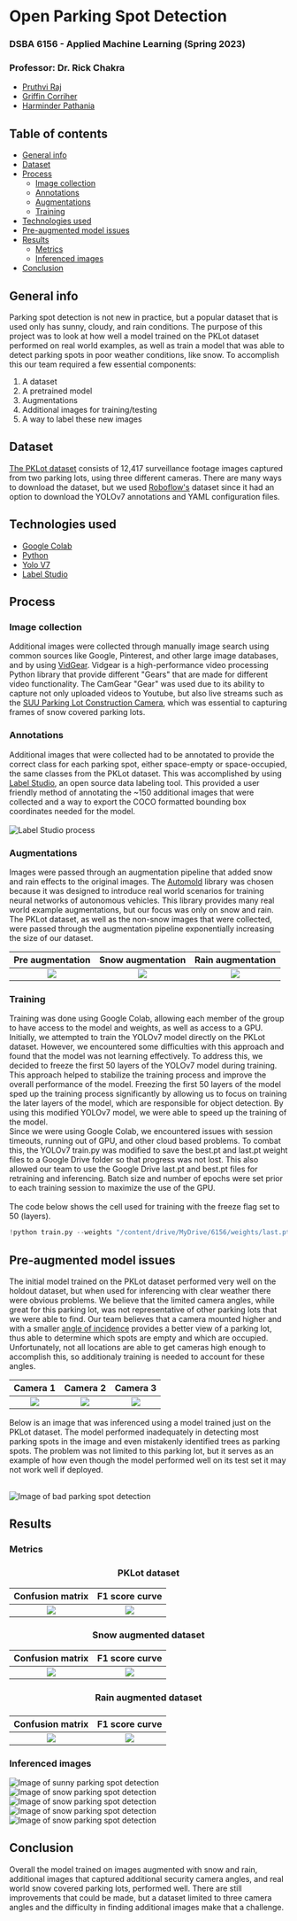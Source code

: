 # Open Parking Spot Detection
### DSBA 6156 - Applied Machine Learning (Spring 2023)
### Professor: Dr. Rick Chakra

- <a href="https://github.com/pruthvirajcyn">Pruthvi Raj</a>
- <a href="https://github.com/griffincorriher">Griffin Corriher</a>
- <a href="https://github.com/hpath9797">Harminder Pathania</a>

## Table of contents
- [General info](#general-info)
- [Dataset](#dataset)
- [Process](#process)
  - [Image collection](#image-collection)
  - [Annotations](#annotations)
  - [Augmentations](#augmentations)
  - [Training](#training)
- [Technologies used](#technologies-used)
- [Pre-augmented model issues](#pre-augmented-model-issues)
- [Results](#results)
  - [Metrics](#metrics)
  - [Inferenced images](#inferenced-images)
- [Conclusion](#conclusion)

## General info
Parking spot detection is not new in practice, but a popular dataset that is used only has sunny, cloudy, and rain conditions.
The purpose of this project was to look at how well a model trained on the PKLot dataset performed on real world examples, as well as train a model
that was able to detect parking spots in poor weather conditions, like snow. To accomplish this our team required a few essential components:
1. A dataset
2. A pretrained model
3. Augmentations
4. Additional images for training/testing
5. A way to label these new images

## Dataset
<a href="https://www.inf.ufpr.br/lesoliveira/download/pklot-readme.pdf">The PKLot dataset</a> consists of 12,417 surveillance footage images captured from two parking lots, using three different cameras. There are many ways to download the dataset, but we used <a href="https://universe.roboflow.com/brad-dwyer/pklot-1tros/dataset/2">Roboflow's</a> dataset since it had an option to download the YOLOv7 annotations and YAML configuration files.

## Technologies used
- <a href="https://colab.research.google.com/">Google Colab</a>
- <a href="https://www.python.org/">Python</a>
- <a href="https://github.com/WongKinYiu/yolov7">Yolo V7</a>
- <a href="https://labelstud.io/">Label Studio</a>

## Process
### Image collection
Additional images were collected through manually image search using common sources like Google, Pinterest, and other large image databases, and by using <a href="https://abhitronix.github.io/vidgear/v0.3.0-stable/">VidGear</a>. Vidgear is a high-performance video processing Python library that provide different "Gears" that are made for different video functionality. The CamGear "Gear" was used due to its ability to capture not only uploaded videos to Youtube, but also live streams such as the <a href="https://www.youtube.com/watch?v=c38K8IsYnB0">SUU Parking Lot Construction Camera</a>, which was essential to capturing frames of snow covered parking lots.

### Annotations
Additional images that were collected had to be annotated to provide the correct class for each parking spot, either space-empty or space-occupied, the same classes from the PKLot dataset.
This was accomplished by using <a href="https://labelstud.io/">Label Studio</a>, an open source data labeling tool. This provided a user friendly method of annotating
the ~150 additional images that were collected and a way to export the COCO formatted bounding box coordinates needed for the model.
<br><br>
![Label Studio process](https://github.com/pruthvirajcyn/Parking-spot-detection/blob/main/images/labelstudio.png)

### Augmentations
Images were passed through an augmentation pipeline that added snow and rain effects to the original images. The <a href="https://github.com/UjjwalSaxena/Automold--Road-Augmentation-Library">Automold</a> library was chosen because it was designed to introduce real world scenarios for training neural networks of autonomous vehicles. This library provides many real world example augmentations, but our focus was only on snow and rain. The PKLot dataset, as well as the non-snow images that were collected, were passed through the augmentation pipeline exponentially increasing the size of our dataset.

   Pre augmentation         |  Snow augmentation         |  Rain augmentation
:-------------------------:|:-------------------------:|:-------------------------:
![](https://github.com/pruthvirajcyn/Parking-spot-detection/blob/main/images/normal1.png)  | ![](https://github.com/pruthvirajcyn/Parking-spot-detection/blob/main/images/snowaugment1.png)  |  ![](https://github.com/pruthvirajcyn/Parking-spot-detection/blob/main/images/rainaugment1.png)

### Training
Training was done using Google Colab, allowing each member of the group to have access to the model and weights, as well as access to a GPU. Initially, we attempted to train the YOLOv7 model directly on the PKLot dataset. However, we encountered some difficulties with this approach and found that the model was not learning effectively. To address this, we decided to freeze the first 50 layers of the YOLOv7 model during training. This approach helped to stabilize the training process and improve the overall performance of the model. Freezing the first 50 layers of the model sped up the training process significantly by allowing us to focus on training the later layers of the model, which are responsible for object detection. By using this modified YOLOv7 model, we were able to speed up the training of the model.
<br>
Since we were using Google Colab, we encountered issues with session timeouts, running out of GPU, and other cloud based problems. To combat this, the YOLOv7 train.py was modified to save the best.pt and last.pt weight files to a Google Drive folder so that progress was not lost. This also allowed our team to use the Google Drive last.pt and best.pt files for retraining and inferencing. Batch size and number of epochs were set prior to each training session to maximize the use of the GPU.
<br><br>
The code below shows the cell used for training with the freeze flag set to 50 (layers).
```python
!python train.py --weights "/content/drive/MyDrive/6156/weights/last.pt" --data "/content/data.yaml" --workers 4 --batch-size {batch_size} --img 640 --cfg cfg/training/yolov7.yaml --name yolov7 --epochs {epochs} --hyp data/hyp.scratch.p5.yaml --freeze 50
```

## Pre-augmented model issues
The initial model trained on the PKLot dataset performed very well on the holdout dataset, but when used for inferencing with clear weather there were obvious problems. We believe that the limited camera angles, while great for this parking lot, was not representative of other parking lots that we were able to find. Our team believes that a camera mounted higher and with a smaller <a href="https://ipvm.com/reports/testing-camera-height">angle of incidence</a> provides a better view of a parking lot, thus able to determine which spots are empty and which are occupied. Unfortunately, not all locations are able to get cameras high enough to accomplish this, so additionaly training is needed to account for these angles.

   Camera 1         |  Camera 2         |  Camera 3
:-------------------------:|:-------------------------:|:-------------------------:
![](https://github.com/pruthvirajcyn/Parking-spot-detection/blob/main/images/2012-09-11_15_38_53_jpg.rf.bcdabdb175b85ebb981248ddc666e1d7.jpg)  | ![](https://github.com/pruthvirajcyn/Parking-spot-detection/blob/main/images/2012-12-21_17_25_13_jpg.rf.f1800300d28b08e400977e1b74594f88.jpg)  |  ![](https://github.com/pruthvirajcyn/Parking-spot-detection/blob/main/images/2013-03-05_09_45_04_jpg.rf.e8589d4a1ec587d59d96187a21b6568e.jpg)


Below is an image that was inferenced using a model trained just on the PKLot dataset. The model performed inadequately in detecting most parking spots in the image and even mistakenly identified trees as parking spots. The problem was not limited to this parking lot, but it serves as an example of how even though the model performed well on its test set it may not work well if deployed.
<br><br>

![Image of bad parking spot detection](https://github.com/pruthvirajcyn/Parking-spot-detection/blob/main/images/issue1.png)

## Results
### Metrics
<h3 align="center">PKLot dataset</h3>

  Confusion matrix        | F1 score curve
:-------------------------:|:-------------------------:
![](https://github.com/pruthvirajcyn/Parking-spot-detection/blob/main/images/pklot_matrix.png) | ![](https://github.com/pruthvirajcyn/Parking-spot-detection/blob/main/images/pklot_f1.png)

<h3 align="center">Snow augmented dataset</h3> 

  Confusion matrix        | F1 score curve
:-------------------------:|:-------------------------:
![](https://github.com/pruthvirajcyn/Parking-spot-detection/blob/main/images/snow_matrix.png) | ![](https://github.com/pruthvirajcyn/Parking-spot-detection/blob/main/images/snow_f1.png) 

<h3 align="center">Rain augmented dataset<h3/> 
  
  Confusion matrix        | F1 score curve
:-------------------------:|:-------------------------:
![](https://github.com/pruthvirajcyn/Parking-spot-detection/blob/main/images/rain_matrix.png) | ![](https://github.com/pruthvirajcyn/Parking-spot-detection/blob/main/images/rain_f1.png) 

### Inferenced images
![Image of sunny parking spot detection](https://github.com/pruthvirajcyn/Parking-spot-detection/blob/main/images/sunny1.png)
![Image of snow parking spot detection](https://github.com/pruthvirajcyn/Parking-spot-detection/blob/main/images/snow1.png)
![Image of snow parking spot detection](https://github.com/pruthvirajcyn/Parking-spot-detection/blob/main/images/snow2.png)
![Image of snow parking spot detection](https://github.com/pruthvirajcyn/Parking-spot-detection/blob/main/images/snow3.png)
![Image of snow parking spot detection](https://github.com/pruthvirajcyn/Parking-spot-detection/blob/main/images/snow4.png)

## Conclusion
Overall the model trained on images augmented with snow and rain, additional images that captured additional security camera angles, and real world snow covered parking lots, performed well. There are still improvements that could be made, but a dataset limited to three camera angles and the difficulty in finding additional images make that a challenge.
